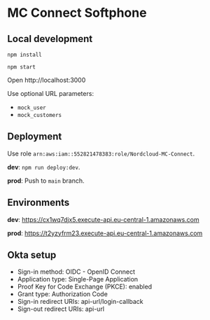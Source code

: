 # MC Connect Softphone

## Local development

`npm install` 

`npm start` 

Open http://localhost:3000

Use optional URL parameters:
- `mock_user`
- `mock_customers`

## Deployment

Use role `arn:aws:iam::552821478383:role/Nordcloud-MC-Connect`.

**dev**: `npm run deploy:dev`.

**prod**: Push to `main` branch.

## Environments

**dev**: https://cx1wq7djx5.execute-api.eu-central-1.amazonaws.com

**prod**: https://t2yzyfrm23.execute-api.eu-central-1.amazonaws.com

## Okta setup
* Sign-in method: OIDC - OpenID Connect
* Application type: Single-Page Application
* Proof Key for Code Exchange (PKCE): enabled
* Grant type: Authorization Code
* Sign-in redirect URIs: api-url/login-callback
* Sign-out redirect URIs: api-url
